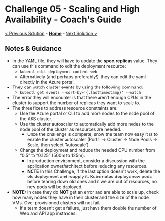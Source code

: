 # Challenge 05 - Scaling and High Availability - Coach's Guide 

[< Previous Solution](./Solution-04.md) - **[Home](./README.md)** - [Next Solution >](./Solution-06.md)

## Notes & Guidance

- In the YAML file, they will have to update the **spec.replicas** value. They can use this command to edit the deployment resource:
	- `kubectl edit deployment content-web`
	- Alternatively (and perhaps preferably!), they can edit the yaml directly in the Azure portal.  
- They can watch cluster events by using the following command:
	- `kubectl get events --sort-by='{.lastTimestamp}' --watch`
- The error they will encounter is that there aren’t enough CPUs in the cluster to support the number of replicas they want to scale to.
- The three fixes to address resource constraints are:
	- Use the Azure portal or CLI to add more nodes to the node pool of the AKS cluster.
	- Use the cluster autoscaler to automatically add more nodes to the node pool of the cluster as resources are needed.
    	- Once the challenge is complete, show the team how easy it is to enable the cluster autoscaler  (Portal -> Cluster -> Node Pools -> Scale, then select 'Autoscale')
	- Change the deployment and reduce the needed CPU number from “0.5” to “0.125” (500m to 125m).
		- In production environment, consider a discussion with the application owner/architect before reducing any resources.
		- **NOTE** In this Challenge, if the last option doesn't work, delete the old deployment and reapply it. Kubernetes deploys new pods before tearing down old ones and if we are out of resources, no new pods will be deployed.
- **NOTE:** In case they do **NOT** get an error and are able to scale up, check how many nodes they have in their cluster and the size of the node VMs. Over provisioned clusters will not fail.
	- If a team doesn’t get a failure, just have them double the number of Web and API app instances.  
